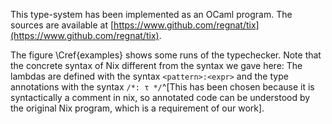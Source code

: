 This type-system has been implemented as an OCaml program.
The sources are available at
[https://www.github.com/regnat/tix](https://www.github.com/regnat/tix).

The figure \Cref{examples} shows some runs of the typechecker.
Note that the concrete syntax of Nix different from the syntax we gave here:
The lambdas are defined with the syntax `<pattern>:<expr>` and the type
annotations with the syntax `/*: τ */`^[This has been chosen because it is
syntactically a comment in nix, so annotated code can be understood by the
original Nix program, which is a requirement of our work].
